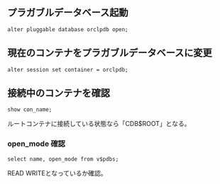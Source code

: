 ## プラガブルデータベース起動
```
alter pluggable database orclpdb open;
```

## 現在のコンテナをプラガブルデータベースに変更
```
alter session set container = orclpdb;
```

## 接続中のコンテナを確認
```
show con_name;
```
ルートコンテナに接続している状態なら「CDB$ROOT」となる。

### open_mode 確認
```
select name, open_mode from v$pdbs;
```
READ WRITEとなっているか確認。
